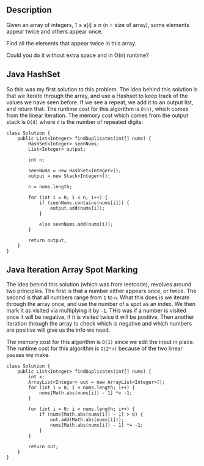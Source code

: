 ## Description

Given an array of integers, 1 ≤ a[i] ≤ n (n = size of array), some elements appear twice and others appear once.

Find all the elements that appear twice in this array.

Could you do it without extra space and in O(n) runtime?

## Java HashSet

So this was my first solution to this problem. The idea behind this solution is that we iterate through the array, and use a Hashset to keep track of the values we have seen before. If we see a repeat, we add it to an output list, and return that. The runtime cost for this algorithm is `O(n)`, which comes from the linear iteration. The memory cost which comes from the output stack is `O(d)` where `d` is the number of repeated digits:

```
class Solution {
    public List<Integer> findDuplicates(int[] nums) {
        HashSet<Integer> seenNums;
        List<Integer> output;
        
        int n;
        
        seenNums = new HashSet<Integer>();
        output = new Stack<Integer>();
        
        n = nums.length;
        
        for (int i = 0; i < n; i++) {
            if (seenNums.contains(nums[i])) {
                output.add(nums[i]);
            }
            
            else seenNums.add(nums[i]);
        }
        
        return output;
    }
}
```

## Java Iteration Array Spot Marking

The idea behind this solution (which was from leetcode), revolves around two principles. The first is that a number either appears once, or twice. The second is that all numbers range from `1` to `n`. What this does is we iterate through the array once, and use the number of a spot as an index. We then mark it as visited via multiplying it by `-1`. THis was if a number is visited once it will be negative, if it is visited twice it will be positive. Then another iteration through the array to check which is negative and which numbers are positive will give us the info we need.

The memory cost for this algorithm is `O(1)` since we edit the input in place. The runtime cost for this algorithm is `O(2*n)` because of the two linear passes we make.

```
class Solution {
    public List<Integer> findDuplicates(int[] nums) {
        int x;
        ArrayList<Integer> out = new ArrayList<Integer>();
        for (int i = 0; i < nums.length; i++) {
            nums[Math.abs(nums[i]) - 1] *= -1;
        }
        
        for (int i = 0; i < nums.length; i++) {
            if (nums[Math.abs(nums[i]) - 1] > 0) {
                out.add(Math.abs(nums[i]));
                nums[Math.abs(nums[i]) - 1] *= -1;
            }
        }
        
        return out;
    }
}
```